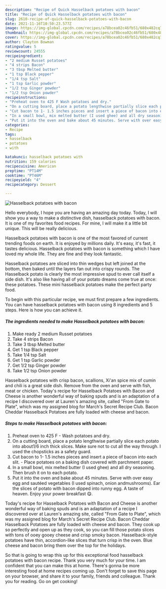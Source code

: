 ```yaml
---
description: "Recipe of Quick Hasselback potatoes with bacon"
title: "Recipe of Quick Hasselback potatoes with bacon"
slug: 2610-recipe-of-quick-hasselback-potatoes-with-bacon
date: 2021-11-16T10:50:23.577Z
image: https://img-global.cpcdn.com/recipes/a78bcea02c46fb51/680x482cq70/hasselback-potatoes-with-bacon-recipe-main-photo.jpg
thumbnail: https://img-global.cpcdn.com/recipes/a78bcea02c46fb51/680x482cq70/hasselback-potatoes-with-bacon-recipe-main-photo.jpg
cover: https://img-global.cpcdn.com/recipes/a78bcea02c46fb51/680x482cq70/hasselback-potatoes-with-bacon-recipe-main-photo.jpg
author: Clayton Bowman
ratingvalue: 5
reviewcount: 24555
recipeingredient:
- "2 medium Russet potatoes"
- "4 strips Bacon"
- "3 tbsp Melted butter"
- "1 tsp Black pepper"
- "1/4 tsp Salt"
- "1 tsp Garlic powder"
- "1/2 tsp Ginger powder"
- "1/2 tsp Onion powder"
recipeinstructions:
- "Preheat oven to 425 F Wash potatoes and dry."
- "On a cutting board, place a potato lengthwise partially slice each potato into about1/6 inch thick slices. Make sure not to cut all the way through. I used the chopsticks as a safety guard."
- "Cut bacon to 1- 1.5 inches pieces and insert a piece of bacon into each slit.  Place potatoes on a baking dish covered with parchment paper."
- "In a small bowl, mix melted butter (I used ghee) and all dry seasoning. Then brush it on to each potato."
- "Put it into the oven and bake about 45 minutes. Serve with over easy egg and sautéed vegetables (I used spinach, onion andmushrooms). Ear the slices of potato with bacon dipped into runny egg. A taste of heaven. Enjoy your power breakfast 😋."
categories:
- Recipe
tags:
- hasselback
- potatoes
- with

katakunci: hasselback potatoes with 
nutrition: 159 calories
recipecuisine: American
preptime: "PT14M"
cooktime: "PT46M"
recipeyield: "4"
recipecategory: Dessert

---
```



![Hasselback potatoes with bacon](https://img-global.cpcdn.com/recipes/a78bcea02c46fb51/680x482cq70/hasselback-potatoes-with-bacon-recipe-main-photo.jpg)

Hello everybody, I hope you are having an amazing day today. Today, I will show you a way to make a distinctive dish, hasselback potatoes with bacon. It is one of my favorites food recipes. For mine, I will make it a little bit unique. This will be really delicious.

Hasselback potatoes with bacon is one of the most favored of current trending foods on earth. It is enjoyed by millions daily. It's easy, it's fast, it tastes delicious. Hasselback potatoes with bacon is something which I have loved my whole life. They are fine and they look fantastic.

Hasselback potatoes are sliced into thin wedges but left joined at the bottom, then baked until the layers fan out into crispy rounds. The Hasselback potato is clearly the most impressive spud to ever call itself a side dish. It's also like having all of your potato dreams come true at once: these potatoes. These mini hasselback potatoes make the perfect party food.


To begin with this particular recipe, we must first prepare a few ingredients. You can have hasselback potatoes with bacon using 8 ingredients and 5 steps. Here is how you can achieve it.

<!--inarticleads1-->

##### The ingredients needed to make Hasselback potatoes with bacon:

1. Make ready 2 medium Russet potatoes
1. Take 4 strips Bacon
1. Take 3 tbsp Melted butter
1. Get 1 tsp Black pepper
1. Take 1/4 tsp Salt
1. Get 1 tsp Garlic powder
1. Get 1/2 tsp Ginger powder
1. Take 1/2 tsp Onion powder


Hasselback potatoes with crisp bacon, scallions, Xi'an spice mix of cumin and chili is a great side dish. Remove from the oven and serve with fish, meat or chicken. Today's recipe for Hasselback Potatoes with Bacon and Cheese is another wonderful way of baking spuds and is an adaptation of a recipe I discovered over at Lauren's amazing site, called "From Gate to Plate", which was my assigned blog for March's Secret Recipe Club. Bacon Cheddar Hasselback Potatoes are fully loaded with cheese and bacon. 

<!--inarticleads2-->

##### Steps to make Hasselback potatoes with bacon:

1. Preheat oven to 425 F - Wash potatoes and dry.
1. On a cutting board, place a potato lengthwise partially slice each potato into about1/6 inch thick slices. Make sure not to cut all the way through. I used the chopsticks as a safety guard.
1. Cut bacon to 1- 1.5 inches pieces and insert a piece of bacon into each slit.  - Place potatoes on a baking dish covered with parchment paper.
1. In a small bowl, mix melted butter (I used ghee) and all dry seasoning. Then brush it on to each potato.
1. Put it into the oven and bake about 45 minutes. Serve with over easy egg and sautéed vegetables (I used spinach, onion andmushrooms). Ear the slices of potato with bacon dipped into runny egg. A taste of heaven. Enjoy your power breakfast 😋.


Today's recipe for Hasselback Potatoes with Bacon and Cheese is another wonderful way of baking spuds and is an adaptation of a recipe I discovered over at Lauren's amazing site, called "From Gate to Plate", which was my assigned blog for March's Secret Recipe Club. Bacon Cheddar Hasselback Potatoes are fully loaded with cheese and bacon. They cook up so perfectly and open up as they cook, so you can fill those potato slices with tons of ooey gooey cheese and crisp smoky bacon. Hasselback-style potatoes have thin, accordion-like slices that turn crisp in the oven. Blue cheese and bacon bring them over the top for the holidays. 

So that is going to wrap this up for this exceptional food hasselback potatoes with bacon recipe. Thank you very much for your time. I am confident that you can make this at home. There's gonna be more interesting food at home recipes coming up. Don't forget to save this page on your browser, and share it to your family, friends and colleague. Thank you for reading. Go on get cooking!
